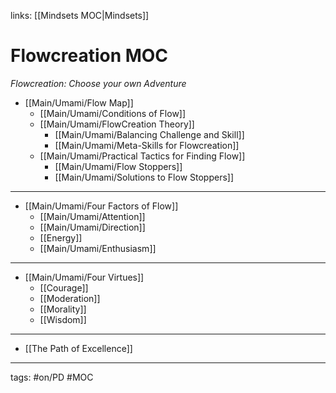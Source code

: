 links: [[Mindsets MOC|Mindsets]]
# Flowcreation MOC
*Flowcreation: Choose your own Adventure*

- [[Main/Umami/Flow Map]]
	- [[Main/Umami/Conditions of Flow]]
	- [[Main/Umami/FlowCreation Theory]]
		- [[Main/Umami/Balancing Challenge and Skill]]
		- [[Main/Umami/Meta-Skills for Flowcreation]]
	- [[Main/Umami/Practical Tactics for Finding Flow]]
		- [[Main/Umami/Flow Stoppers]]
		- [[Main/Umami/Solutions to Flow Stoppers]]	

---

- [[Main/Umami/Four Factors of Flow]]
	- [[Main/Umami/Attention]]
	- [[Main/Umami/Direction]]
	- [[Energy]]
	- [[Main/Umami/Enthusiasm]]

---

- [[Main/Umami/Four Virtues]]
	- [[Courage]]
	- [[Moderation]]
	- [[Morality]]
	- [[Wisdom]]

---

- [[The Path of Excellence]]

---
tags: #on/PD #MOC


